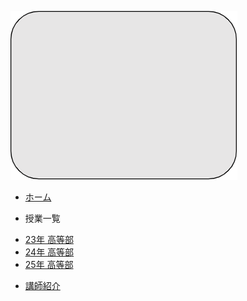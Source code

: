 <!-- _navbar.md -->

![Logo](Image/box.png ':height=30')

* [ホーム](README.md)

* 授業一覧
<ul class="nav-dropdown">
    <li><a href="Curriculum2023.md">23年 高等部</a></li>
    <li><a href="Curriculum2024.md">24年 高等部</a></li>
    <li><a href="Curriculum2025.md">25年 高等部</a></li>
</ul>

* [講師紹介](Portfolio/Portfolio.md)